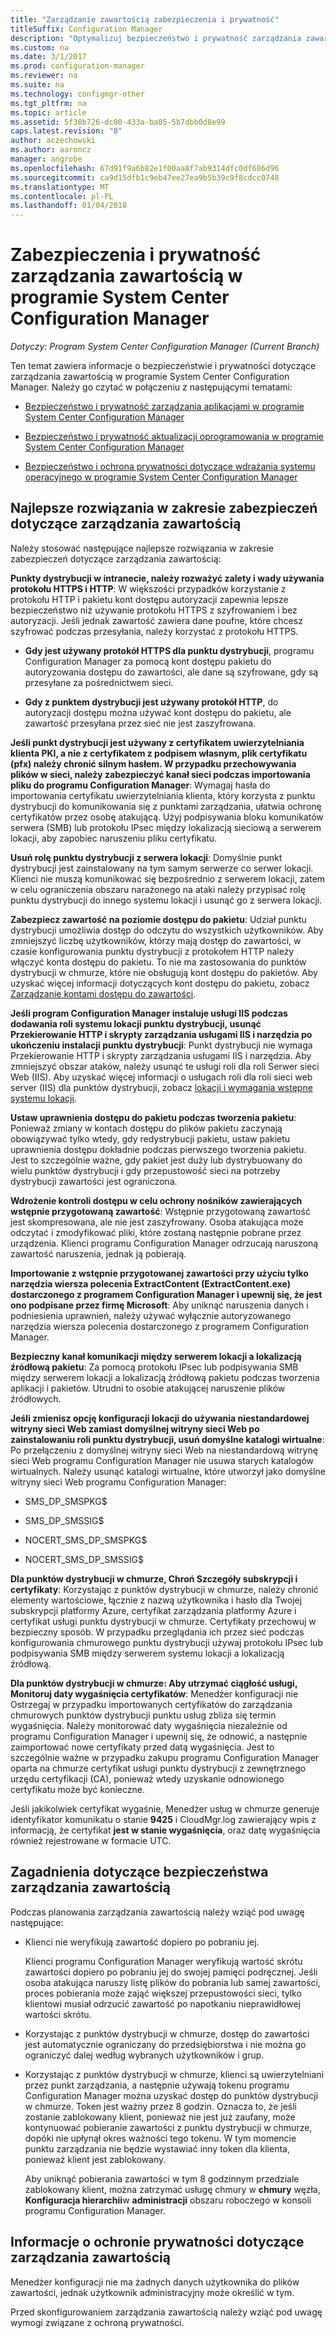 ```yaml
---
title: "Zarządzanie zawartością zabezpieczenia i prywatność"
titleSuffix: Configuration Manager
description: "Optymalizuj bezpieczeństwo i prywatność zarządzania zawartością w programie System Center Configuration Manager."
ms.custom: na
ms.date: 3/1/2017
ms.prod: configuration-manager
ms.reviewer: na
ms.suite: na
ms.technology: configmgr-other
ms.tgt_pltfrm: na
ms.topic: article
ms.assetid: 5f38b726-dc00-433a-ba05-5b7dbb0d8e99
caps.latest.revision: "8"
author: aczechowski
ms.author: aaroncz
manager: angrobe
ms.openlocfilehash: 67d91f9a6b82e1f00aa8f7ab9314dfc0df686d96
ms.sourcegitcommit: ca9d15dfb1c9eb47ee27ea9b5b39c9f8cdcc0748
ms.translationtype: MT
ms.contentlocale: pl-PL
ms.lasthandoff: 01/04/2018
---
```

# <a name="security-and-privacy-for-content-management-for-system-center-configuration-manager"></a>Zabezpieczenia i prywatność zarządzania zawartością w programie System Center Configuration Manager

*Dotyczy: Program System Center Configuration Manager (Current Branch)*

Ten temat zawiera informacje o bezpieczeństwie i prywatności dotyczące zarządzania zawartością w programie System Center Configuration Manager. Należy go czytać w połączeniu z następującymi tematami:  

-   [Bezpieczeństwo i prywatność zarządzania aplikacjami w programie System Center Configuration Manager](../../../apps/plan-design/security-and-privacy-for-application-management.md)  

-   [Bezpieczeństwo i prywatność aktualizacji oprogramowania w programie System Center Configuration Manager](/sccm/sum/plan-design/security-and-privacy-for-software-updates)  

-   [Bezpieczeństwo i ochrona prywatności dotyczące wdrażania systemu operacyjnego w programie System Center Configuration Manager](../../../osd/plan-design/security-and-privacy-for-operating-system-deployment.md)  

##  <a name="BKMK_Security_ContentManagement"></a> Najlepsze rozwiązania w zakresie zabezpieczeń dotyczące zarządzania zawartością  
 Należy stosować następujące najlepsze rozwiązania w zakresie zabezpieczeń dotyczące zarządzania zawartością:  

 **Punkty dystrybucji w intranecie, należy rozważyć zalety i wady używania protokołu HTTPS i HTTP**: W większości przypadków korzystanie z protokołu HTTP i pakietu kont dostępu autoryzacji zapewnia lepsze bezpieczeństwo niż używanie protokołu HTTPS z szyfrowaniem i bez autoryzacji. Jeśli jednak zawartość zawiera dane poufne, które chcesz szyfrować podczas przesyłania, należy korzystać z protokołu HTTPS.  

-   **Gdy jest używany protokół HTTPS dla punktu dystrybucji**, programu Configuration Manager za pomocą kont dostępu pakietu do autoryzowania dostępu do zawartości, ale dane są szyfrowane, gdy są przesyłane za pośrednictwem sieci.  

-   **Gdy z punktem dystrybucji jest używany protokół HTTP**, do autoryzacji dostępu można używać kont dostępu do pakietu, ale zawartość przesyłana przez sieć nie jest zaszyfrowana.  


**Jeśli punkt dystrybucji jest używany z certyfikatem uwierzytelniania klienta PKI, a nie z certyfikatem z podpisem własnym, plik certyfikatu (pfx) należy chronić silnym hasłem. W przypadku przechowywania plików w sieci, należy zabezpieczyć kanał sieci podczas importowania pliku do programu Configuration Manager**: Wymagaj hasła do importowania certyfikatu uwierzytelniania klienta, który korzysta z punktu dystrybucji do komunikowania się z punktami zarządzania, ułatwia ochronę certyfikatów przez osobę atakującą. Użyj podpisywania bloku komunikatów serwera (SMB) lub protokołu IPsec między lokalizacją sieciową a serwerem lokacji, aby zapobiec naruszeniu pliku certyfikatu.  

**Usuń rolę punktu dystrybucji z serwera lokacji**: Domyślnie punkt dystrybucji jest zainstalowany na tym samym serwerze co serwer lokacji. Klienci nie muszą komunikować się bezpośrednio z serwerem lokacji, zatem w celu ograniczenia obszaru narażonego na ataki należy przypisać rolę punktu dystrybucji do innego systemu lokacji i usunąć go z serwera lokacji.  

**Zabezpiecz zawartość na poziomie dostępu do pakietu**: Udział punktu dystrybucji umożliwia dostęp do odczytu do wszystkich użytkowników. Aby zmniejszyć liczbę użytkowników, którzy mają dostęp do zawartości, w czasie konfigurowania punktu dystrybucji z protokołem HTTP należy włączyć konta dostępu do pakietu. To nie ma zastosowania do punktów dystrybucji w chmurze, które nie obsługują kont dostępu do pakietów. Aby uzyskać więcej informacji dotyczących kont dostępu do pakietu, zobacz [Zarządzanie kontami dostępu do zawartości](../../../core/plan-design/hierarchy/manage-accounts-to-access-content.md).


**Jeśli program Configuration Manager instaluje usługi IIS podczas dodawania roli systemu lokacji punktu dystrybucji, usunąć Przekierowanie HTTP i skrypty zarządzania usługami IIS i narzędzia po ukończeniu instalacji punktu dystrybucji**: Punkt dystrybucji nie wymaga Przekierowanie HTTP i skrypty zarządzania usługami IIS i narzędzia. Aby zmniejszyć obszar ataków, należy usunąć te usługi roli dla roli Serwer sieci Web (IIS).  Aby uzyskać więcej informacji o usługach roli dla roli sieci web server (IIS) dla punktów dystrybucji, zobacz [lokacji i wymagania wstępne systemu lokacji](/sccm/core/plan-design/configs/site-and-site-system-prerequisites).  

**Ustaw uprawnienia dostępu do pakietu podczas tworzenia pakietu**: Ponieważ zmiany w kontach dostępu do plików pakietu zaczynają obowiązywać tylko wtedy, gdy redystrybucji pakietu, ustaw pakietu uprawnienia dostępu dokładnie podczas pierwszego tworzenia pakietu. Jest to szczególnie ważne, gdy pakiet jest duży lub dystrybuowany do wielu punktów dystrybucji i gdy przepustowość sieci na potrzeby dystrybucji zawartości jest ograniczona.  

**Wdrożenie kontroli dostępu w celu ochrony nośników zawierających wstępnie przygotowaną zawartość**: Wstępnie przygotowaną zawartość jest skompresowana, ale nie jest zaszyfrowany. Osoba atakująca może odczytać i zmodyfikować pliki, które zostaną następnie pobrane przez urządzenia. Klienci programu Configuration Manager odrzucają naruszoną zawartość naruszenia, jednak ją pobierają.  

**Importowanie z wstępnie przygotowanej zawartości przy użyciu tylko narzędzia wiersza polecenia ExtractContent (ExtractContent.exe) dostarczonego z programem Configuration Manager i upewnij się, że jest ono podpisane przez firmę Microsoft**: Aby uniknąć naruszenia danych i podniesienia uprawnień, należy używać wyłącznie autoryzowanego narzędzia wiersza polecenia dostarczonego z programem Configuration Manager.  

**Bezpieczny kanał komunikacji między serwerem lokacji a lokalizacją źródłową pakietu**: Za pomocą protokołu IPsec lub podpisywania SMB między serwerem lokacji a lokalizacją źródłową pakietu podczas tworzenia aplikacji i pakietów. Utrudni to osobie atakującej naruszenie plików źródłowych.  

**Jeśli zmienisz opcję konfiguracji lokacji do używania niestandardowej witryny sieci Web zamiast domyślnej witryny sieci Web po zainstalowaniu roli punktu dystrybucji, usuń domyślne katalogi wirtualne**: Po przełączeniu z domyślnej witryny sieci Web na niestandardową witrynę sieci Web programu Configuration Manager nie usuwa starych katalogów wirtualnych. Należy usunąć katalogi wirtualne, które utworzył jako domyślne witryny sieci Web programu Configuration Manager:  

-   SMS_DP_SMSPKG$  

-   SMS_DP_SMSSIG$  

-   NOCERT_SMS_DP_SMSPKG$  

-   NOCERT_SMS_DP_SMSSIG$  

**Dla punktów dystrybucji w chmurze, Chroń Szczegóły subskrypcji i certyfikaty**: Korzystając z punktów dystrybucji w chmurze, należy chronić elementy wartościowe, łącznie z nazwą użytkownika i hasło dla Twojej subskrypcji platformy Azure, certyfikat zarządzania platformy Azure i certyfikat usługi punktu dystrybucji w chmurze. Certyfikaty przechowuj w bezpieczny sposób. W przypadku przeglądania ich przez sieć podczas konfigurowania chmurowego punktu dystrybucji używaj protokołu IPsec lub podpisywania SMB między serwerem systemu lokacji a lokalizacją źródłową.  

**Dla punktów dystrybucji w chmurze: Aby utrzymać ciągłość usługi, Monitoruj daty wygaśnięcia certyfikatów**: Menedżer konfiguracji nie Ostrzegaj w przypadku importowanych certyfikatów do zarządzania chmurowych punktów dystrybucji punktu usług zbliża się termin wygaśnięcia. Należy monitorować daty wygaśnięcia niezależnie od programu Configuration Manager i upewnij się, że odnowić, a następnie zaimportować nowe certyfikaty przed datą wygaśnięcia. Jest to szczególnie ważne w przypadku zakupu programu Configuration Manager oparta na chmurze certyfikat usługi punktu dystrybucji z zewnętrznego urzędu certyfikacji (CA), ponieważ wtedy uzyskanie odnowionego certyfikatu może być konieczne.  

 Jeśli jakikolwiek certyfikat wygaśnie, Menedżer usług w chmurze generuje identyfikator komunikatu o stanie **9425** i CloudMgr.log zawierający wpis z informacją, że certyfikat **jest w stanie wygaśnięcia**, oraz datę wygaśnięcia również rejestrowane w formacie UTC.  

## <a name="security-considerations-for-content-management"></a>Zagadnienia dotyczące bezpieczeństwa zarządzania zawartością  
Podczas planowania zarządzania zawartością należy wziąć pod uwagę następujące:  

-   Klienci nie weryfikują zawartość dopiero po pobraniu jej.  

     Klienci programu Configuration Manager weryfikują wartość skrótu zawartości dopiero po pobraniu jej do swojej pamięci podręcznej. Jeśli osoba atakująca naruszy listę plików do pobrania lub samej zawartości, proces pobierania może zająć większej przepustowości sieci, tylko klientowi musiał odrzucić zawartość po napotkaniu nieprawidłowej wartości skrótu.  

-   Korzystając z punktów dystrybucji w chmurze, dostęp do zawartości jest automatycznie ograniczany do przedsiębiorstwa i nie można go ograniczyć dalej według wybranych użytkowników i grup.  

-   Korzystając z punktów dystrybucji w chmurze, klienci są uwierzytelniani przez punkt zarządzania, a następnie używają tokenu programu Configuration Manager można uzyskać dostęp do punktów dystrybucji w chmurze. Token jest ważny przez 8 godzin. Oznacza to, że jeśli zostanie zablokowany klient, ponieważ nie jest już zaufany, może kontynuować pobieranie zawartości z punktu dystrybucji w chmurze, dopóki nie upłynął okres ważności tego tokenu. W tym momencie punktu zarządzania nie będzie wystawiać inny token dla klienta, ponieważ klient jest zablokowany.  

     Aby uniknąć pobierania zawartości w tym 8 godzinnym przedziale zablokowany klient, można zatrzymać usługę chmury w **chmury** węzła, **Konfiguracja hierarchii**w **administracji** obszaru roboczego w konsoli programu Configuration Manager.  

##  <a name="BKMK_Privacy_ContentManagement"></a> Informacje o ochronie prywatności dotyczące zarządzania zawartością  
 Menedżer konfiguracji nie ma żadnych danych użytkownika do plików zawartości, jednak użytkownik administracyjny może określić w tym.  

 Przed skonfigurowaniem zarządzania zawartością należy wziąć pod uwagę wymogi związane z ochroną prywatności.  
